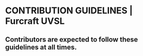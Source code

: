 # CONTRIBUTION GUIDELINES | Furcraft UVSL 
## Contributors are expected to follow these guidelines at all times.
